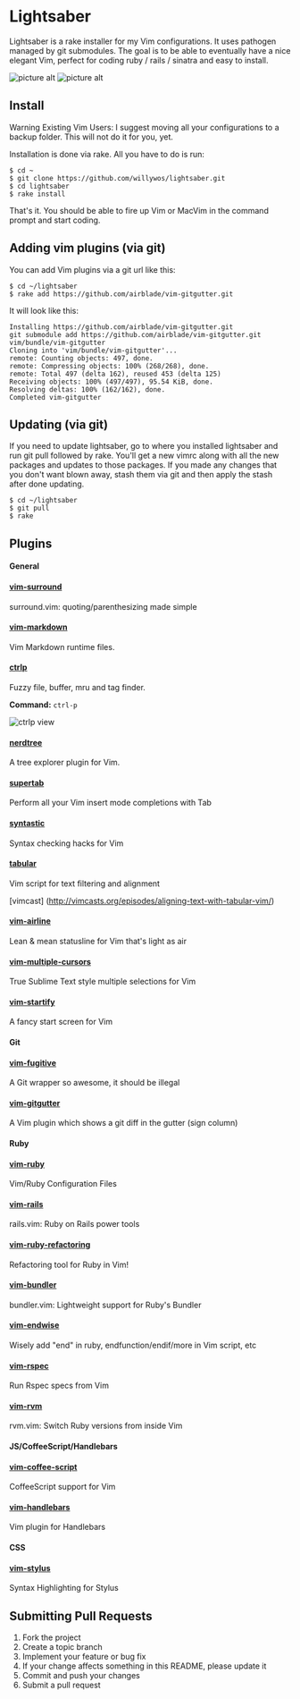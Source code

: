
# Lightsaber

Lightsaber is a rake installer for my Vim configurations. It uses pathogen managed by git submodules. The goal is to be able to eventually have a nice elegant Vim, perfect for coding ruby / rails / sinatra and easy to install.

![picture alt](http://i.imgur.com/xqzfT4e.png?1 "Start Screen")
![picture alt](http://i.imgur.com/TxA7UPS.png?1 "Editing File")

## Install

Warning Existing Vim Users: I suggest moving all your configurations to a backup folder. This will not do it for you, yet.

Installation is done via rake. All you have to do is run:

```
$ cd ~
$ git clone https://github.com/willywos/lightsaber.git
$ cd lightsaber
$ rake install
```

That's it. You should be able to fire up Vim or MacVim in the command prompt and start coding.

## Adding vim plugins (via git)

You can add Vim plugins via a git url like this:

```
$ cd ~/lightsaber
$ rake add https://github.com/airblade/vim-gitgutter.git
```

It will look like this:

```
Installing https://github.com/airblade/vim-gitgutter.git
git submodule add https://github.com/airblade/vim-gitgutter.git vim/bundle/vim-gitgutter
Cloning into 'vim/bundle/vim-gitgutter'...
remote: Counting objects: 497, done.
remote: Compressing objects: 100% (268/268), done.
remote: Total 497 (delta 162), reused 453 (delta 125)
Receiving objects: 100% (497/497), 95.54 KiB, done.
Resolving deltas: 100% (162/162), done.
Completed vim-gitgutter
```

## Updating (via git)

If you need to update lightsaber, go to where you installed lightsaber and run git pull followed by rake.
You'll get a new vimrc along with all the new packages and updates to those packages. If you made any changes that you
don't want blown away, stash them via git and then apply the stash after done updating.

```
$ cd ~/lightsaber
$ git pull
$ rake
```
## Plugins

#### General

#### [vim-surround](https://github.com/tpope/vim-surround)

surround.vim: quoting/parenthesizing made simple

#### [vim-markdown](https://github.com/tpope/vim-markdown)

Vim Markdown runtime files.

#### [ctrlp](https://github.com/kien/ctrlp.vim)

Fuzzy file, buffer, mru and tag finder.

**Command:** `ctrl-p`

![ctrlp view](http://f.cl.ly/items/393i0b0N2C1H1e0Q2K3k/ctrlp.png)


#### [nerdtree](https://github.com/scrooloose/nerdtree)

A tree explorer plugin for Vim.

#### [supertab](https://github.com/ervandew/supertab)

Perform all your Vim insert mode completions with Tab

#### [syntastic](https://github.com/scrooloose/syntastic)

Syntax checking hacks for Vim

#### [tabular](https://github.com/godlygeek/tabular)

Vim script for text filtering and alignment

[vimcast] (http://vimcasts.org/episodes/aligning-text-with-tabular-vim/)

#### [vim-airline](https://github.com/bling/vim-airline)

Lean & mean statusline for Vim that's light as air

#### [vim-multiple-cursors](https://github.com/terryma/vim-multiple-cursors)

True Sublime Text style multiple selections for Vim

#### [vim-startify](https://github.com/mhinz/vim-startify)

A fancy start screen for Vim


#### Git

#### [vim-fugitive](https://github.com/tpope/vim-fugitive)

A Git wrapper so awesome, it should be illegal

#### [vim-gitgutter](https://github.com/airblade/vim-gitgutter)

A Vim plugin which shows a git diff in the gutter (sign column)

#### Ruby

#### [vim-ruby](https://github.com/vim-ruby/vim-ruby)

Vim/Ruby Configuration Files

#### [vim-rails](https://github.com/tpope/vim-rails)

rails.vim: Ruby on Rails power tools

#### [vim-ruby-refactoring](https://github.com/ecomba/vim-ruby-refactoring)

Refactoring tool for Ruby in Vim!

#### [vim-bundler](https://github.com/tpope/vim-bundler)

bundler.vim: Lightweight support for Ruby's Bundler

#### [vim-endwise](https://github.com/tpope/vim-endwise)

Wisely add "end" in ruby, endfunction/endif/more in Vim script, etc

#### [vim-rspec](https://github.com/thoughtbot/vim-rspec)

Run Rspec specs from Vim

#### [vim-rvm](https://github.com/tpope/vim-rvm)

rvm.vim: Switch Ruby versions from inside Vim


#### JS/CoffeeScript/Handlebars

#### [vim-coffee-script](https://github.com/kchmck/vim-coffee-script)

CoffeeScript support for Vim

#### [vim-handlebars](https://github.com/nono/vim-handlebars)

Vim plugin for Handlebars

#### CSS

#### [vim-stylus](https://github.com/wavded/vim-stylus)

Syntax Highlighting for Stylus




## Submitting Pull Requests

1. Fork the project
2. Create a topic branch
3. Implement your feature or bug fix
4. If your change affects something in this README, please update it
5. Commit and push your changes
6. Submit a pull request
